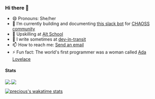 ### Hi there 👋

- 😄 Pronouns: She/her
- 🔭 I’m currently building and documenting [this slack bot](https://github.com/chaoss/chaoss-slack-bot) for [CHAOSS community](https://chaoss.community/)
- 🌱 Upskilling at [Alt School](https://altschoolafrica.com/)
- 📝 I write sometimes at [dev-in-transit](https://preciousabubakar.hashnode.dev/)
- 📫 How to reach me: <a href="mailto:preciousdanabubakar@gmail.com">Send an email<a/>
- ⚡ Fun fact: The world's first programmer was a woman called [Ada Lovelace](https://en.wikipedia.org/wiki/Ada_Lovelace)

 
#### Stats
<a href="https://github.com/anuraghazra/github-readme-stats">
  <img align="center" src="https://github-readme-stats.vercel.app/api?username=misspee007&hide=stars&count_private=true&show_icons=true&theme=vue" />
</a>

<a href="https://github.com/anuraghazra/github-readme-stats">
  <img align="center" src="https://github-readme-stats.vercel.app/api/top-langs/?username=misspee007&layout=compact" />
<!--  &hide=html -->
</a>

[![precious's wakatime stats](https://github-readme-stats.vercel.app/api/wakatime?username=misspee007&v=2)](https://github.com/anuraghazra/github-readme-stats)
